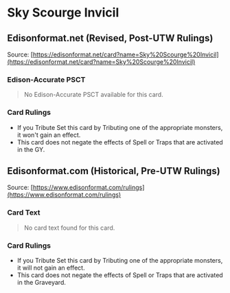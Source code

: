 # Sky Scourge Invicil

## Edisonformat.net (Revised, Post-UTW Rulings)

Source: [https://edisonformat.net/card?name=Sky%20Scourge%20Invicil](https://edisonformat.net/card?name=Sky%20Scourge%20Invicil)

### Edison-Accurate PSCT

> No Edison-Accurate PSCT available for this card.

### Card Rulings

*   If you Tribute Set this card by Tributing one of the appropriate monsters, it won't gain an effect.
*   This card does not negate the effects of Spell or Traps that are activated in the GY.


## Edisonformat.com (Historical, Pre-UTW Rulings)

Source: [https://www.edisonformat.com/rulings](https://www.edisonformat.com/rulings)

### Card Text

> No card text found for this card.

### Card Rulings

*   If you Tribute Set this card by Tributing one of the appropriate monsters, it will not gain an effect.
*   This card does not negate the effects of Spell or Traps that are activated in the Graveyard.


